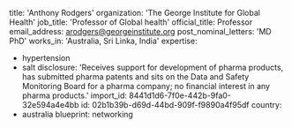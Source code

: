 title: 'Anthony Rodgers'
organization: 'The George Institute for Global Health'
job_title: 'Professor of Global health'
official_title: Professor
email_address: arodgers@georgeinstitute.org
post_nominal_letters: 'MD PhD'
works_in: 'Australia, Sri Linka, India'
expertise:
  - hypertension
  - salt
disclosure: 'Receives support for development of pharma products, has submitted pharma patents and sits on the Data and Safety Monitoring Board for a pharma company; no financial interest in any pharma products.'
import_id: 8441d1d6-7f0e-442b-9fa0-32e594a4e4bb
id: 02b1b39b-d69d-44bd-909f-f9890a4f95df
country:
  - australia
blueprint: networking
